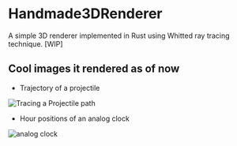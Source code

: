 # Handmade3DRenderer
A simple 3D renderer implemented in Rust using Whitted ray tracing technique. [WIP]

## Cool images it rendered as of now
- Trajectory of a projectile


![Tracing a Projectile path](https://user-images.githubusercontent.com/30603669/63453192-b6418900-c465-11e9-8a81-817d3ce2279b.png)


- Hour positions of an analog clock


![analog clock](https://user-images.githubusercontent.com/30603669/63618662-3d2f6680-c60a-11e9-8fc7-89c3eac819c0.png)

